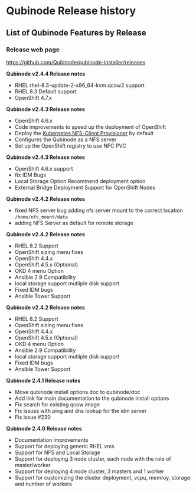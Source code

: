 # Qubinode Release history 

## List of Qubinode Features by Release

### Release web page
https://github.com/Qubinode/qubinode-installer/releases

**Qubinode v2.4.4 Release notes**
* RHEL rhel-8.3-update-2-x86_64-kvm.qcow2 support 
* RHEL 8.3 Default support
* OpenShift 4.7.x

**Qubinode v2.4.3 Release notes**
* OpenShift 4.6.x
* Code improvements to speed up the deployment of OpenShift
* Deploy the [Kubernetes NFS-Client Provisioner](https://github.com/kubernetes-sigs/nfs-subdir-external-provisioner) by default
* Configures the Qubinode as a NFS server
* Set up the OpenShift registry to use NFC PVC

**Qubinode v2.4.3 Release notes**
* OpenShift 4.6.x support
* fix IDM Bugs
* Local Storage Option Recommend deployment option
* External Bridge Deployment Support for OpenShift Nodes

**Qubinode v2.4.2 Release notes**
* fixed NFS server bug adding nfs server mount to the correct location `/home/nfs_mount/data`
* adding NFS Server as default for remote storage


**Qubinode v2.4.2 Release notes**
* RHEL 8.2 Support
* OpenShift sizing menu fixes
* OpenShift 4.4.x
* OpenShift 4.5.x (Optional)
* OKD 4 menu Option
* Ansible 2.9 Compatibility
* local storage support mutliple disk support
* Fixed IDM bugs
* Ansible Tower Support

**Qubinode v2.4.2 Release notes**
* RHEL 8.2 Support
* OpenShift sizing menu fixes
* OpenShift 4.4.x
* OpenShift 4.5.x (Optional)
* OKD 4 menu Option
* Ansible 2.9 Compatibility
* local storage support mutliple disk support
* Fixed IDM bugs
* Ansible Tower Support

**Qubinode 2.4.1 Release notes**
* Move qubinode install options doc to qubinode/doc
* Add link for main documentation to the qubinode install options
* Fix search for existing qcow image
* Fix issues with ping and dns lookup for the idm server
* Fix issue #230

**Qubinode 2.4.0 Release notes**

* Documentation improvements
* Support for deploying generic RHEL vms
* Support for NFS and Local Storage
* Support for deploying 3 node cluster, each node with the role of master/worker
* Support for deploying 4 node cluster, 3 masters and 1 worker
* Support for customizing the cluster deployment, vcpu, memroy, storage and number of workers
